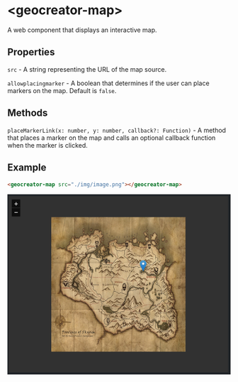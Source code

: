 # &lt;geocreator-map&gt;
A web component that displays an interactive map.

## Properties
`src` - A string representing the URL of the map source.

`allowplacingmarker` - A boolean that determines if the user can place markers on the map. Default is `false`.

## Methods
`placeMarkerLink(x: number, y: number, callback?: Function)` - A method that places a marker on the map and calls an optional callback function when the marker is clicked.

## Example

```html
<geocreator-map src="./img/image.png"></geocreator-map>
```

![alt text](.readme/example.png)